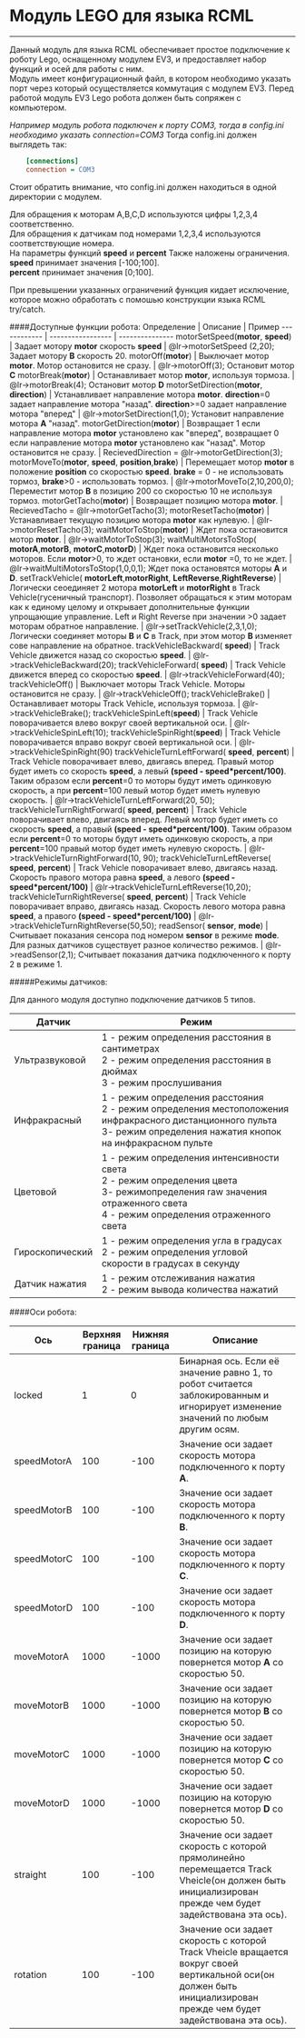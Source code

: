 # Модуль LEGO для языка RCML
-------------------------------
Данный модуль для языка RCML обеспечивает простое подключение к роботу Lego, оснащенному модулем EV3, и предоставляет набор функций и осей для работы с ним.<br>
Модуль имеет конфигурационный файл, в котором необходимо указать порт через который осуществляется коммутация с модулем EV3. Перед работой модуль EV3 Lego робота должен быть сопряжен с компьютером.

*Например модуль робота подключен к порту COM3, тогда в config.ini необходимо указать connection=COM3*
Тогда config.ini должен выглядеть так:
```ini
    [connections]
    connection = COM3
```

Стоит обратить внимание, что config.ini должен находиться в одной директории с модулем.

Для обращения к моторам A,B,C,D используются цифры 1,2,3,4 соответственно.<br>
Для обращения к датчикам под номерами 1,2,3,4 используются соответствующие номера.<br>
На параметры функций **speed** и **percent** Также наложены ограничения.<br>
**speed** принимает значения [-100;100].<br>
**percent** принимает значения [0;100].<br>

При превышении указанных ограничений функция кидает исключение, которое можно обработать с помошью конструкции языка RCML try/catch.

####Доступные функции робота:
Определение  | Описание | Пример
------------  | -----------------  | ---------------
motorSetSpeed(**motor**, **speed**)  | Задает мотору **motor** скорость **speed** |  @lr->motorSetSpeed (2,20); Задает мотору **B** скорость 20.
motorOff(**motor**) | Выключает мотор **motor**. Мотор остановится не сразу. |  @lr->motorOff(3); Остановит мотор **C**
motorBreak(**motor**) | Останавливает мотор **motor**, используя тормоза. |  @lr->motorBreak(4); Остановит мотор **D**
motorSetDirection(**motor**, **direction**) | Устанавливает направление мотора **motor**. **direction**=0 задает направление мотора "назад". **direction**>=0 задает направление мотора "вперед" |  @lr->motorSetDirection(1,0); Установит направление мотора **А** "назад". 
motorGetDirection(**motor**) | Возвращает 1 если направление мотора **motor** установлено как "вперед", возвращает 0 если направление мотора **motor** установлено как "назад". Мотор остановится не сразу. |  RecievedDirection = @lr->motorGetDirection(3); 
motorMoveTo(**motor**, **speed**, **position**,**brake**) | Перемещает мотор **motor** в положение **position** со скоростью **speed**. **brake** = 0 - не использовать тормоз, **brake**>0 - использовать тормоз. |  @lr->motorMoveTo(2,10,200,0); Переместит мотор **B** в позицию 200 со скоростью 10 не используя тормоз.
motorGetTacho(**motor**) | Возвращает позицию мотора **motor**. |  RecievedTacho = @lr->motorGetTacho(3); 
motorResetTacho(**motor**) | Устанавливает текущую позицию мотора **motor** как нулевую. |  @lr->motorResetTacho(3); 
waitMotorToStop(**motor**) | Ждет пока остановится мотор **motor**. |  @lr->waitMotorToStop(3);
waitMultiMotorsToStop( **motorA**,**motorB**, **motorC**,**motorD**) | Ждет пока остановится несколько моторов. Если **motor**>0, то ждет остановки, если **motor** =0, то не ждет. |  @lr->waitMultiMotorsToStop(1,0,0,1); Ждет пока остановятся моторы **А** и **D**.
setTrackVehicle( **motorLeft**,**motorRight**, **LeftReverse**,**RightReverse**) | Логически сеоединяет 2 мотора **motorLeft** и **motorRight** в Track Vehicle(гусеничный транспорт). Позволяет обращаться к этим моторам как к единому целому и открывает дополнительные функции упрощающие управление. Left и Right Reverse  при значении >0 задает моторам обратное направление. |  @lr->setTrackVehicle(2,3,1,0); Логически соединяет моторы **B** и **C** в Track, при этом мотор **B** изменяет сове направление на обратное.
trackVehicleBackward( **speed**) | Track Vehicle движется назад со скоростью **speed**. |  @lr->trackVehicleBackward(20); 
trackVehicleForward( **speed**) | Track Vehicle движется вперед со скоростью **speed**. |  @lr->trackVehicleForward(40); 
trackVehicleOff() | Выключает моторы Track Vehicle. Моторы остановится не сразу. |  @lr->trackVehicleOff();
trackVehicleBrake() | Останавливает моторы Track Vehicle, используя тормоза. |  @lr->trackVehicleBrake();
trackVehicleSpinLeft(**speed**) | Track Vehicle поворачивается влево вокруг своей вертикальной оси. |  @lr->trackVehicleSpinLeft(10); 
trackVehicleSpinRight(**speed**) | Track Vehicle поворачивается вправо вокруг своей вертикальной оси. |  @lr->trackVehicleSpinRight(90)
trackVehicleTurnLeftForward( **speed**, **percent**) |  Track Vehicle поворачивает влево, двигаясь вперед. Правый мотор будет иметь со скорость **speed**, а левый **(speed - speed*percent/100)**. Таким образом если **percent**=0 то моторы будут иметь одинковую скорость, а при **percent**=100 левый мотор будет иметь нулевую скорость.  |  @lr->trackVehicleTurnLeftForward(20, 50);
trackVehicleTurnRightForward( **speed**, **percent**) | Track Vehicle поворачивает влево, двигаясь вперед. Левый мотор будет иметь со скорость **speed**, а правый **(speed - speed*percent/100)**. Таким образом если **percent**=0 то моторы будут иметь одинковую скорость, а при **percent**=100 правый мотор будет иметь нулевую скорость. |  @lr->trackVehicleTurnRightForward(10, 90);
trackVehicleTurnLeftReverse( **speed**, **percent**)  | Track Vehicle поворачивает влево, двигаясь назад. Скорость правого мотора равна **speed**,  а левого **(speed - speed*percent/100)** |  @lr->trackVehicleTurnLeftReverse(10,20); 
trackVehicleTurnRightReverse( **speed**, **percent**)  | Track Vehicle поворачивает вправо, двигаясь назад. Скорость левого мотора равна **speed**,  а правого **(speed - speed*percent/100)** |  @lr->trackVehicleTurnRightReverse(50,50); 
readSensor( **sensor**, **mode**)  | Считывает показания сенсора под номером **sensor** в режиме **mode**. Для разных датчиков существует разное количество режимов. |  @lr->readSensor(2,1); Считывает показания датчика подключенного к порту 2 в режиме 1.


#####Режимы датчиков:

Для данного модуля доступно подключение датчиков 5 типов.

Датчик | Режим
------------  | ----------------- 
Ультразвуковой | 1 - режим определения расстояния в сантиметрах<br> 2 - режим определения расстояния в дюймах<br> 3 - режим прослушивания
Инфракрасный | 1 - режим определения расстояния<br> 2 - режим определения местоположения инфракрасного дистанционного пульта<br> 3- режим определения нажатия кнопок на инфракрасном пульте
Цветовой | 1 - режим определения интенсивности света<br> 2 - режим определения цвета<br> 3- режимопределения raw значения отраженного света <br> 4 - режим определения отраженного света
Гироскопический | 1 - режим определения угла в градусах<br> 2 - режим определения угловой скорости в градусах в секунду 
Датчик нажатия | 1 - режим отслеживания нажатия<br> 2 - режим вывода количества нажатий



####Оси робота:

Ось| Верхняя граница | Нижняя граница | Описание 
------------  | ----------------- | -------------- | ---------------
locked | 1 | 0 | Бинарная ось. Если её значение равно 1, то робот считается заблокированным и игнорирует изменение значений по любым другим осям.
speedMotorA | 100 | -100 | Значение оси задает скорость мотора подключенного к порту **A**.
speedMotorB | 100 | -100 | Значение оси задает скорость мотора подключенного к порту **B**.
speedMotorC | 100 | -100 | Значение оси задает скорость мотора подключенного к порту **C**.
speedMotorD | 100 | -100 | Значение оси задает скорость мотора подключенного к порту **D**.
moveMotorA | 1000 | -1000 | Значение оси задает позицию на которую повернется мотор **A** со скоростью 50.
moveMotorB | 1000 | -1000 | Значение оси задает позицию на которую повернется мотор **B** со скоростью 50.
moveMotorC | 1000 | -1000 | Значение оси задает позицию на которую повернется мотор **C** со скоростью 50.
moveMotorD | 1000 | -1000 | Значение оси задает позицию на которую повернется мотор **D** со скоростью 50.
straight | 100 | -100 | Значение оси задает скорость с которой прямолинейно перемещается Track Vheicle(он должен быть инициализирован прежде чем будет задействована эта ось).
rotation | 100 | -100 | Значение оси задает скорость с  которой Track Vheicle вращается вокруг своей вертикальной оси(он должен быть инициализирован прежде чем будет задействована эта ось).




